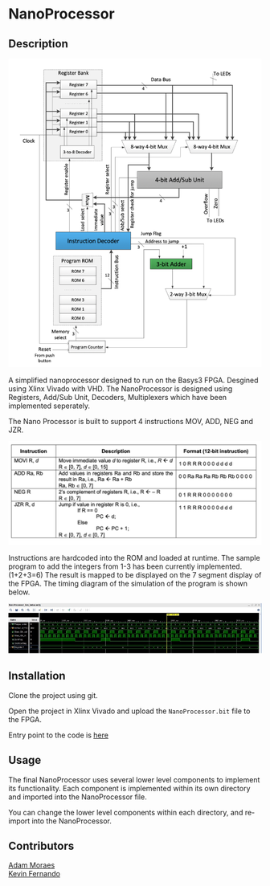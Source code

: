 # NanoProcessor


## Description

![ddd!](./img/schematic.png)

A simplified nanoprocessor designed to run on the Basys3 FPGA. Desgined using Xlinx Vivado with VHD. The NanoProcessor is designed using Registers, Add/Sub Unit, Decoders, Multiplexers which have been implemented seperately.


The Nano Processor is built to support 4 instructions MOV, ADD, NEG and JZR.

<img src="./img/instructions.png">


Instructions are hardcoded into the ROM and loaded at runtime. The sample program to add the integers from 1-3 has been currently implemented. (1+2+3=6)
The result is mapped to be displayed on the 7 segment display of the FPGA. The timing diagram of the simulation of the program is shown below.

<img src="./img/timing_diagram.jpg">


## Installation

Clone the project using git.

Open the project in Xlinx Vivado and upload the `NanoProcessor.bit` file to the FPGA.

Entry point to the code is [here](./work/nanoprocessor.srcs/sources_1/new/Program_Counter.vhd)

## Usage

The final NanoProcessor uses several lower level components to implement its functionality. Each component is implemented within its own directory and imported into the NanoProcessor file.



You can change the lower level components within each directory, and re-import into the NanoProcessor.

## Contributors

[Adam Moraes](https://github.com/roshanemoraes) <br>
[Kevin Fernando](https://github.com/JudeKFdo)
